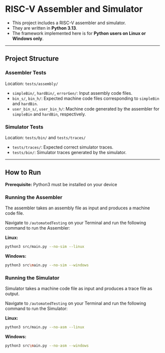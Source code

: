 # RISC-V Assembler and Simulator

- This project includes a RISC-V assembler and simulator.
- They are written in **Python 3.13**.
- The framework implemented here is for **Python users on Linux or Windows only**.

---

## Project Structure

### Assembler Tests

Location: `tests/assembly/`

- `simpleBin/`, `hardBin/`, `errorGen/`: Input assembly code files.
- `bin_s/`, `bin_h/`: Expected machine code files corresponding to `simpleBin` and `hardBin`.
- `user_bin_s/`, `user_bin_h/`: Machine code generated by the assembler for `simpleBin` and `hardBin`, respectively.

### Simulator Tests

Location: `tests/bin/` and `tests/traces/`

- `tests/traces/`: Expected correct simulator traces.
- `tests/bin/`: Simulator traces generated by the simulator.

---

## How to Run

**Prerequisite:** Python3 must be installed on your device

### Running the Assembler

The assembler takes an assembly file as input and produces a machine code file.  

Navigate to `/automatedTesting` on your Terminal and run the following command to run the Assembler:

**Linux:**
```bash
python3 src/main.py --no-sim --linux
```
**Windows:**
```bash
python3 src\main.py --no-sim --windows
```  

### Running the Simulator  

Simulator takes a machine code file as input and produces a trace file as output. 

Navigate to `/automatedTesting` on your Terminal and run the following command to run the Simulator:

**Linux:**
```bash
python3 src/main.py --no-asm --linux
```
**Windows:**
```bash
python3 src\main.py --no-asm --windows
```





